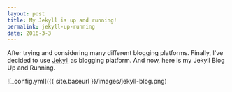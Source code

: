 ```yaml
---
layout: post
title: My Jekyll is up and running!
permalink: jekyll-up-running
date: 2016-3-3
---
```

After trying and considering many different blogging platforms. Finally, I've decided to use <a href="http://jekyllrb.com/">Jekyll</a> as blogging platform.
And now, here is my Jekyll Blog Up and Running.

![_config.yml]({{ site.baseurl }}/images/jekyll-blog.png)
